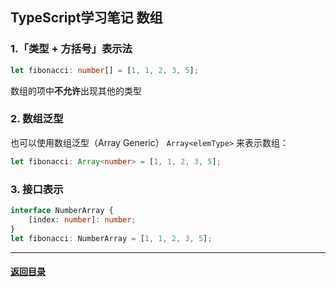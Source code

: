 ## TypeScript学习笔记 数组

### 1.「类型 + 方括号」表示法

```ts
let fibonacci: number[] = [1, 1, 2, 3, 5];
```

数组的项中**不允许**出现其他的类型

### 2. 数组泛型

也可以使用数组泛型（Array Generic） `Array<elemType>` 来表示数组：

```ts
let fibonacci: Array<number> = [1, 1, 2, 3, 5];
```

### 3. 接口表示

```ts
interface NumberArray {
    [index: number]: number;
}
let fibonacci: NumberArray = [1, 1, 2, 3, 5];
```







---

#### [返回目录](./)

